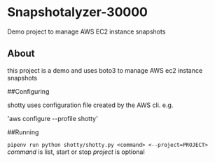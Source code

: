 # Snapshotalyzer-30000
Demo project to manage AWS EC2 instance snapshots

## About

this project is a demo and uses boto3 to manage AWS ec2 instance snapshots

##Configuring

shotty uses configuration file created by the AWS cli. e.g.

'aws configure --profile shotty'

##Running

`pipenv run python shotty/shotty.py <command> <--project=PROJECT>`
*command* is list, start or stop
*project* is optional

